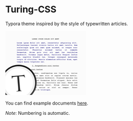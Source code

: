 # Turing-CSS

Typora theme inspired by the style of typewritten articles.

![](thumbnail.png)

You can find example documents [here](https://github.com/mistrza/Turing-CSS/tree/master/examples).

*Note*: Numbering is automatic.
